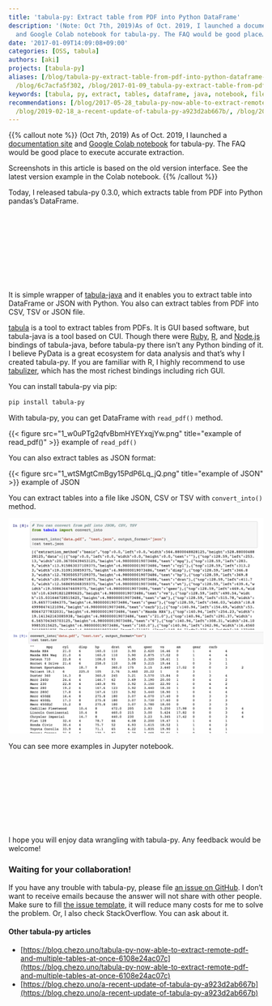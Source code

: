 ```yaml
---
title: 'tabula-py: Extract table from PDF into Python DataFrame'
description: '(Note: Oct 7th, 2019)As of Oct. 2019, I launched a documentation site
  and Google Colab notebook for tabula-py. The FAQ would be good place…'
date: '2017-01-09T14:09:08+09:00'
categories: [OSS, tabula]
authors: [aki]
projects: [tabula-py]
aliases: [/blog/tabula-py-extract-table-from-pdf-into-python-dataframe-6c7acfa5f302,
  /blog/6c7acfa5f302, /blog/2017-01-09_tabula-py-extract-table-from-pdf-into-python-dataframe-6c7acfa5f302]
keywords: [tabula, py, extract, tables, dataframe, java, notebook, file, based, pdf]
recommendations: [/blog/2017-05-28_tabula-py-now-able-to-extract-remote-pdf-and-multiple-tables-at-once-6108e24ac07c/,
  /blog/2019-02-18_a-recent-update-of-tabula-py-a923d2ab667b/, /blog/2023-09-09-tabula-py-280/]
---
```


{{% callout note %}}
(Oct 7th, 2019)
As of Oct. 2019, I launched a [documentation site](https://tabula-py.readthedocs.io/en/latest/) and [Google Colab notebook](https://colab.research.google.com/github/chezou/tabula-py/blob/master/examples/tabula_example.ipynb) for tabula-py. The FAQ would be good place to execute accurate extraction.

Screenshots in this article is based on the old version interface. See the latest version example in the Colab notebook.
{{% /callout %}}

Today, I released tabula-py 0.3.0, which extracts table from PDF into Python pandas’s DataFrame.

<div class="iframely-embed"><div class="iframely-responsive" style="height: 140px; padding-bottom: 0;"><a href="https://github.com/chezou/tabula-py" data-iframely-url="//iframely.net/0WmgXWY?card=small"></a></div></div><script async src="//iframely.net/embed.js" charset="utf-8"></script>

It is simple wrapper of [tabula-java](https://github.com/tabulapdf/tabula-java) and it enables you to extract table into DataFrame or JSON with Python. You also can extract tables from PDF into CSV, TSV or JSON file.

[tabula](http://tabula.technology/) is a tool to extract tables from PDFs. It is GUI based software, but tabula-java is a tool based on CUI. Though there were [Ruby](http://github.com/tabulapdf/tabula-extractor), [R](https://github.com/leeper/tabulizer), and [Node.js](https://github.com/ezodude/tabula-js) bindings of tabula-java, before tabula-py there isn’t any Python binding of it. I believe PyData is a great ecosystem for data analysis and that’s why I created tabula-py. If you are familiar with R, I highly recommend to use [tabulizer](https://github.com/leeper/tabulizer), which has the most richest bindings including rich GUI.

You can install tabula-py via pip:

```sh
pip install tabula-py
```

With tabula-py, you can get DataFrame with `read_pdf()` method.

{{< figure src="1_w0uPTg2qfvBbmHYEYxqjYw.png" title="example of read_pdf()" >}}
example of `read_pdf()`

You can also extract tables as JSON format:

{{< figure src="1_wtSMgtCmBgy15PdP6Lq_jQ.png" title="example of JSON" >}}
example of JSON

You can extract tables into a file like JSON, CSV or TSV with `convert_into()` method.

![](1_tLQ2aqjM_zD_Ls6qNY6E0g.png)
![](1_ir9O2abAz1emEUdVqiwT0Q.png)

You can see more examples in Jupyter notebook.

<div class="iframely-embed"><div class="iframely-responsive" style="height: 140px; padding-bottom: 0;"><a href="https://github.com/chezou/tabula-py/blob/master/examples/tabula_example.ipynb" data-iframely-url="//iframely.net/yCWTraF?card=small"></a></div></div><script async src="//iframely.net/embed.js" charset="utf-8"></script>

I hope you will enjoy data wrangling with tabula-py. Any feedback would be welcome!

### Waiting for your collaboration!

If you have any trouble with tabula-py, please file [an issue on GitHub](https://github.com/chezou/tabula-py/issues). I don’t want to receive emails because the answer will not share with other people. Make sure to fill [the issue template](https://github.com/chezou/tabula-py/blob/master/.github/ISSUE_TEMPLATE.md), it will reduce many costs for me to solve the problem. Or, I also check StackOverflow. You can ask about it.

#### Other tabula-py articles

*   [https://blog.chezo.uno/tabula-py-now-able-to-extract-remote-pdf-and-multiple-tables-at-once-6108e24ac07c](https://blog.chezo.uno/tabula-py-now-able-to-extract-remote-pdf-and-multiple-tables-at-once-6108e24ac07c)
*   [https://blog.chezo.uno/a-recent-update-of-tabula-py-a923d2ab667b](https://blog.chezo.uno/a-recent-update-of-tabula-py-a923d2ab667b)
